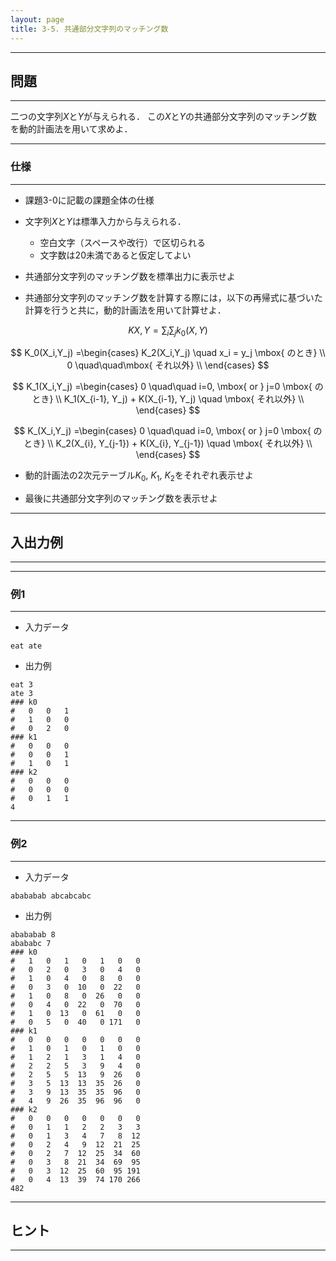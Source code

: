 ```yaml
---
layout: page
title: 3-5. 共通部分文字列のマッチング数
---
```


---
## 問題
---
二つの文字列$X$と$Y$が与えられる．
この$X$と$Y$の共通部分文字列のマッチング数を動的計画法を用いて求めよ．

---
### 仕様
---
+ 課題3-0に記載の課題全体の仕様

+ 文字列$X$と$Y$は標準入力から与えられる．
  + 空白文字（スペースや改行）で区切られる
  + 文字数は20未満であると仮定してよい

+ 共通部分文字列のマッチング数を標準出力に表示せよ
+ 共通部分文字列のマッチング数を計算する際には，以下の再帰式に基づいた計算を行うと共に，動的計画法を用いて計算せよ．

$$
K{X,Y} =\sum_i \sum_j k_0 (X, Y) 
$$

$$
K_0(X_i,Y_j) =\begin{cases}
K_2(X_i,Y_j) \quad x_i = y_j \mbox{ のとき} \\
0  \quad\quad\mbox{ それ以外} \\
\end{cases}
$$

$$
K_1(X_i,Y_j) =\begin{cases}
0 \quad\quad i=0, \mbox{ or } j=0 \mbox{ のとき} \\
K_1(X_{i-1}, Y_j) + K(X_{i-1}, Y_j) \quad \mbox{ それ以外} \\
\end{cases}
$$

$$
K_(X_i,Y_j) =\begin{cases}
0 \quad\quad i=0, \mbox{ or } j=0 \mbox{ のとき} \\
K_2(X_{i}, Y_{j-1}) + K(X_{i}, Y_{j-1}) \quad \mbox{ それ以外} \\
\end{cases}
$$

+ 動的計画法の2次元テーブル$K_0$, $K_1$, $K_2$をそれぞれ表示せよ

+ 最後に共通部分文字列のマッチング数を表示せよ

---
## 入出力例
---
---
### 例1
---

+ 入力データ
```
eat ate
```

+ 出力例
```
eat 3
ate 3
### k0
#   0   0   1
#   1   0   0
#   0   2   0
### k1
#   0   0   0
#   0   0   1
#   1   0   1
### k2
#   0   0   0
#   0   0   0
#   0   1   1
4
```

---
### 例2
---

+ 入力データ
```
abababab abcabcabc
```

+ 出力例
```
abababab 8
abababc 7
### k0
#   1   0   1   0   1   0   0
#   0   2   0   3   0   4   0
#   1   0   4   0   8   0   0
#   0   3   0  10   0  22   0
#   1   0   8   0  26   0   0
#   0   4   0  22   0  70   0
#   1   0  13   0  61   0   0
#   0   5   0  40   0 171   0
### k1
#   0   0   0   0   0   0   0
#   1   0   1   0   1   0   0
#   1   2   1   3   1   4   0
#   2   2   5   3   9   4   0
#   2   5   5  13   9  26   0
#   3   5  13  13  35  26   0
#   3   9  13  35  35  96   0
#   4   9  26  35  96  96   0
### k2
#   0   0   0   0   0   0   0
#   0   1   1   2   2   3   3
#   0   1   3   4   7   8  12
#   0   2   4   9  12  21  25
#   0   2   7  12  25  34  60
#   0   3   8  21  34  69  95
#   0   3  12  25  60  95 191
#   0   4  13  39  74 170 266
482
```

---
## ヒント
---
